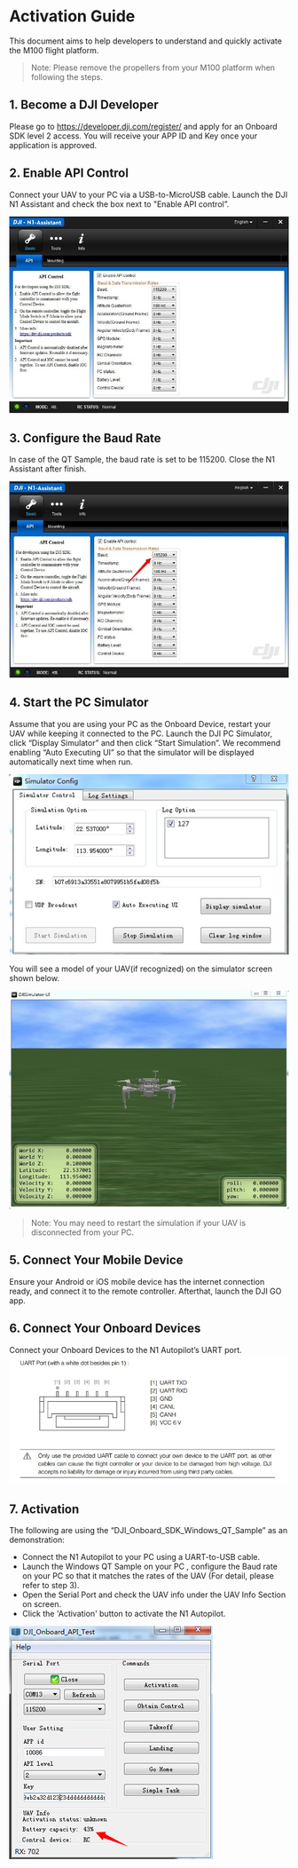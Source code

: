 # Activation Guide
This document aims to help developers to understand and quickly activate the M100 flight platform.

>Note: Please remove the propellers from your M100 platform when following the steps.

## 1.	Become a DJI Developer
Please go to https://developer.dji.com/register/ and apply for an Onboard SDK level 2 access. You will receive your APP ID and Key once your application is approved.

## 2.	Enable API Control
Connect your UAV to your PC via a USB-to-MicroUSB cable. Launch the DJI N1 Assistant and check the box next to "Enable API control”.

![Enable API Control](Images/N1UI.jpg)

## 3.	Configure the Baud Rate
In case of the QT Sample, the baud rate is set to be 115200. Close the N1 Assistant after finish.

![Configure the Baud](Images/baudrate.jpg)

## 4.	Start the PC Simulator
Assume that you are using your PC as the Onboard Device, restart your UAV while keeping it connected to the PC. Launch the DJI PC Simulator, click “Display Simulator” and then click “Start Simulation”. We recommend enabling “Auto Executing UI” so that the simulator will be displayed automatically next time when run.

![Configure the Baud](Images/simulatorUI1.jpg)

You will see a model of your UAV(if recognized) on the simulator screen shown below.   

![Configure the Baud](Images/simulatorUI2.jpg)

>Note: You may need to restart the simulation if your UAV is disconnected from your PC.

## 5.	Connect Your Mobile Device
Ensure your Android or iOS mobile device has the internet connection ready, and connect it to the remote controller. Afterthat, launch the DJI GO app.

## 6.	Connect Your Onboard Devices
Connect your Onboard Devices to the N1 Autopilot’s UART port.
![Connecter](Images/Connecter.jpg)

## 7.	Activation
The following are using the “DJI_Onboard_SDK_Windows_QT_Sample” as an demonstration:
* Connect the N1 Autopilot to your PC using a UART-to-USB cable.
* Launch the Windows QT Sample on your PC , configure the Baud rate on your PC so that it matches the rates of the UAV (For detail, please refer to step 3).
* Open the Serial Port and check the UAV info under the UAV Info Section on screen.
* Click the 'Activation' button to activate the N1 Autopilot.

![QT](Images/QtExample.png)
